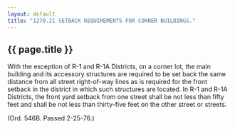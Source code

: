 ---
layout: default 
title: "1270.21 SETBACK REQUIREMENTS FOR CORNER BUILDINGS."---

{{ page.title }}
----------------

With the exception of R-1 and R-1A Districts, on a corner lot, the main
building and its accessory structures are required to be set back the
same distance from all street right-of-way lines as is required for the
front setback in the district in which such structures are located. In
R-1 and R-1A Districts, the front yard setback from one street shall be
not less than fifty feet and shall be not less than thirty-five feet on
the other street or streets.

(Ord. 546B. Passed 2-25-76.)
